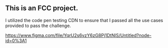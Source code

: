 ## This is an FCC project.

I utilized the code pen testing CDN to ensure that I passed all the use cases provided to pass the challenge. 

https://www.figma.com/file/YqrU2s6vzY6zG8Pj1DtNlS/Untitled?node-id=0%3A1
